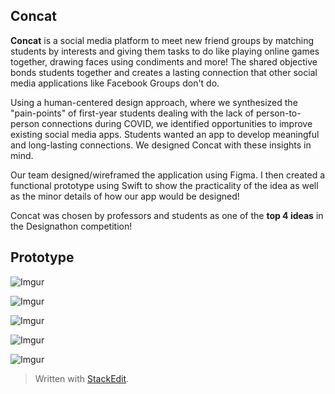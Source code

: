 ## Concat

**Concat** is a social media platform to meet new friend groups by matching students by interests and giving them tasks to do like playing online games together, drawing faces using condiments and more! The shared objective bonds students together and creates a lasting connection that other social media applications like Facebook Groups don't do.

Using a human-centered design approach, where we synthesized the "pain-points" of first-year students dealing with the lack of person-to-person connections during COVID, we identified opportunities to improve existing social media apps. Students wanted an app to develop meaningful and long-lasting connections. We designed Concat with these insights in mind.

Our team designed/wireframed the application using Figma. I then created a functional prototype using Swift to show the practicality of the idea as well as the minor details of how our app would be designed!

Concat was chosen by professors and students as one of the **top 4 ideas** in the Designathon competition!

## Prototype

![Imgur](https://i.imgur.com/9YihMdp.png)

![Imgur](https://i.imgur.com/lXVGBmk.png)

![Imgur](https://i.imgur.com/XrZqICR.png)

![Imgur](https://i.imgur.com/dHPo0Mi.png)

![Imgur](https://i.imgur.com/sf8z2hB.png)

> Written with [StackEdit](https://stackedit.io/).
<!--stackedit_data:
eyJoaXN0b3J5IjpbLTc5NzE0NzkyOCw2MzExMTYyODNdfQ==
-->